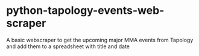 # python-tapology-events-web-scraper
A basic webscraper to get the upcoming major MMA events from Tapology and add them to a spreadsheet with title and date
